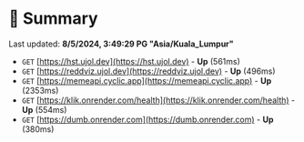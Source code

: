 # 📖 Summary
Last updated: **8/5/2024, 3:49:29 PG "Asia/Kuala_Lumpur"**

- `GET` [https://hst.ujol.dev](https://hst.ujol.dev) - **Up** (561ms)
- `GET` [https://reddviz.ujol.dev](https://reddviz.ujol.dev) - **Up** (496ms)
- `GET` [https://memeapi.cyclic.app](https://memeapi.cyclic.app) - **Up** (2353ms)
- `GET` [https://klik.onrender.com/health](https://klik.onrender.com/health) - **Up** (554ms)
- `GET` [https://dumb.onrender.com](https://dumb.onrender.com) - **Up** (380ms)
